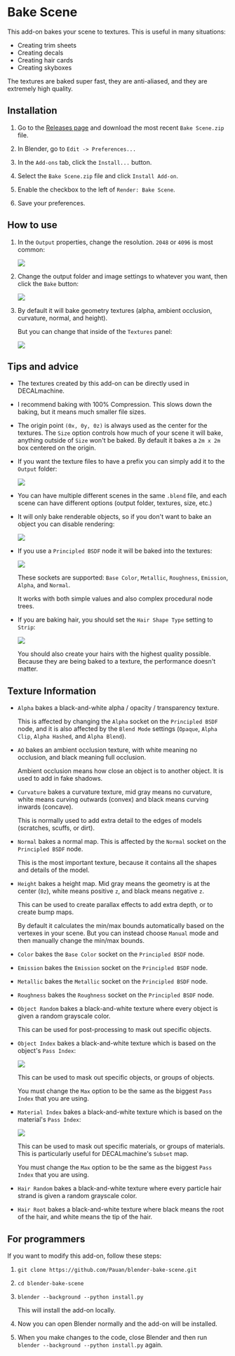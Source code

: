 # Bake Scene

This add-on bakes your scene to textures. This is useful in many situations:

* Creating trim sheets
* Creating decals
* Creating hair cards
* Creating skyboxes

The textures are baked super fast, they are anti-aliased, and they are extremely high quality.


## Installation

1. Go to the [Releases page](https://github.com/Pauan/blender-bake-scene/releases) and download the most recent `Bake Scene.zip` file.

2. In Blender, go to `Edit -> Preferences...`

3. In the `Add-ons` tab, click the `Install...` button.

4. Select the `Bake Scene.zip` file and click `Install Add-on`.

5. Enable the checkbox to the left of `Render: Bake Scene`.

6. Save your preferences.


## How to use

1. In the `Output` properties, change the resolution. `2048` or `4096` is most common:

   ![][screenshot1]

2. Change the output folder and image settings to whatever you want, then click the `Bake` button:

   ![][screenshot2]

3. By default it will bake geometry textures (alpha, ambient occlusion, curvature, normal, and height).

   But you can change that inside of the `Textures` panel:

   ![][screenshot3]


## Tips and advice

* The textures created by this add-on can be directly used in DECALmachine.

* I recommend baking with 100% Compression. This slows down the baking, but it means much smaller file sizes.

* The origin point `(0x, 0y, 0z)` is always used as the center for the textures. The `Size` option controls how much of your scene it will bake,
   anything outside of `Size` won't be baked. By default it bakes a `2m x 2m` box centered on the origin.

* If you want the texture files to have a prefix you can simply add it to the `Output` folder:

   ![][screenshot7]

* You can have multiple different scenes in the same `.blend` file, and each scene can have different options (output folder, textures, size, etc.)

* It will only bake renderable objects, so if you don't want to bake an object you can disable rendering:

   ![][screenshot8]

* If you use a `Principled BSDF` node it will be baked into the textures:

   ![][screenshot9]

   These sockets are supported: `Base Color`, `Metallic`, `Roughness`, `Emission`, `Alpha`, and `Normal`.

   It works with both simple values and also complex procedural node trees.

* If you are baking hair, you should set the `Hair Shape Type` setting to `Strip`:

   ![][screenshot6]

   You should also create your hairs with the highest quality possible. Because they are being baked to a texture, the performance doesn't matter.


## Texture Information

* `Alpha` bakes a black-and-white alpha / opacity / transparency texture.

   This is affected by changing the `Alpha` socket on the `Principled BSDF` node,
   and it is also affected by the `Blend Mode` settings (`Opaque`, `Alpha Clip`, `Alpha Hashed`, and `Alpha Blend`).

* `AO` bakes an ambient occlusion texture, with white meaning no occlusion, and black meaning full occlusion.

   Ambient occlusion means how close an object is to another object. It is used to add in fake shadows.

* `Curvature` bakes a curvature texture, mid gray means no curvature, white means curving outwards (convex) and black means curving inwards (concave).

   This is normally used to add extra detail to the edges of models (scratches, scuffs, or dirt).

* `Normal` bakes a normal map. This is affected by the `Normal` socket on the `Principled BSDF` node.

   This is the most important texture, because it contains all the shapes and details of the model.

* `Height` bakes a height map. Mid gray means the geometry is at the center (`0z`), white means positive `z`, and black means negative `z`.

   This can be used to create parallax effects to add extra depth, or to create bump maps.

   By default it calculates the min/max bounds automatically based on the vertexes in your scene. But you can instead choose `Manual` mode and
   then manually change the min/max bounds.

* `Color` bakes the `Base Color` socket on the `Principled BSDF` node.

* `Emission` bakes the `Emission` socket on the `Principled BSDF` node.

* `Metallic` bakes the `Metallic` socket on the `Principled BSDF` node.

* `Roughness` bakes the `Roughness` socket on the `Principled BSDF` node.

* `Object Random` bakes a black-and-white texture where every object is given a random grayscale color.

   This can be used for post-processing to mask out specific objects.

* `Object Index` bakes a black-and-white texture which is based on the object's `Pass Index`:

   ![][screenshot4]

   This can be used to mask out specific objects, or groups of objects.

   You must change the `Max` option to be the same as the biggest `Pass Index` that you are using.

* `Material Index` bakes a black-and-white texture which is based on the material's `Pass Index`:

   ![][screenshot5]

   This can be used to mask out specific materials, or groups of materials. This is particularly useful
   for DECALmachine's `Subset` map.

   You must change the `Max` option to be the same as the biggest `Pass Index` that you are using.

* `Hair Random` bakes a black-and-white texture where every particle hair strand is given a random grayscale color.

* `Hair Root` bakes a black-and-white texture where black means the root of the hair, and white means the tip of the hair.


[screenshot1]: https://github.com/Pauan/blender-bake-scene/raw/master/Screenshot%201.png
[screenshot2]: https://github.com/Pauan/blender-bake-scene/raw/master/Screenshot%202.png
[screenshot3]: https://github.com/Pauan/blender-bake-scene/raw/master/Screenshot%203.png
[screenshot4]: https://github.com/Pauan/blender-bake-scene/raw/master/Screenshot%204.png
[screenshot5]: https://github.com/Pauan/blender-bake-scene/raw/master/Screenshot%205.png
[screenshot6]: https://github.com/Pauan/blender-bake-scene/raw/master/Screenshot%206.png
[screenshot7]: https://github.com/Pauan/blender-bake-scene/raw/master/Screenshot%207.png
[screenshot8]: https://github.com/Pauan/blender-bake-scene/raw/master/Screenshot%208.png
[screenshot9]: https://github.com/Pauan/blender-bake-scene/raw/master/Screenshot%209.png


## For programmers

If you want to modify this add-on, follow these steps:

1. `git clone https://github.com/Pauan/blender-bake-scene.git`

2. `cd blender-bake-scene`

3. `blender --background --python install.py`

   This will install the add-on locally.

4. Now you can open Blender normally and the add-on will be installed.

5. When you make changes to the code, close Blender and then run `blender --background --python install.py` again.
